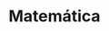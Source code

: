 ---
title: 'Matemática'
description: 'Conteúdo matemático estruturado para ensino médio'
navigation.icon: i-lucide-calculator
---